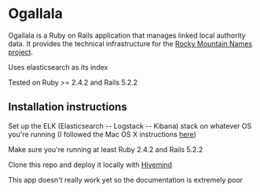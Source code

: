 # Ogallala

Ogallala is a Ruby on Rails application that manages linked local authority data. It provides the technical infrastructure for the [Rocky Mountain Names project](http://cola.jackflaps.net).

Uses elasticsearch as its index

Tested on Ruby >= 2.4.2 and Rails 5.2.2

## Installation instructions

Set up the ELK (Elasticsearch -- Logstack -- Kibana) stack on whatever OS you're running (I followed the Mac OS X instructions [here](https://logz.io/blog/elk-mac/))

Make sure you're running at least Ruby 2.4.2 and Rails 5.2.2

Clone this repo and deploy it locally with [Hivemind](https://github.com/DarthSim/hivemind)

This app doesn't really work yet so the documentation is extremely poor

